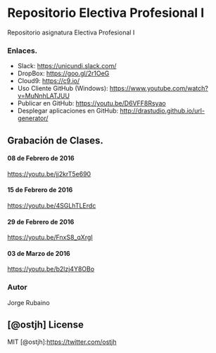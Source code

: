 # Repositorio Electiva Profesional I

Repositorio asignatura Electiva Profesional I

### Enlaces.

* Slack: https://unicundi.slack.com/
* DropBox: https://goo.gl/2r1OeG
* Cloud9: https://c9.io/
* Uso Cliente GitHub (Windows): https://www.youtube.com/watch?v=MuNnhLATJUU
* Publicar en GitHub: https://youtu.be/D6VFF8Rsyao
* Desplegar aplicaciones en GitHub: http://drastudio.github.io/url-generator/


## Grabación de Clases.

#### 08 de Febrero de 2016

https://youtu.be/jj2krT5e690

#### 15 de Febrero de 2016

https://youtu.be/4SGLhTLErdc

#### 29 de Febrero de 2016

https://youtu.be/FnxS8_qXrgI

#### 03 de Marzo de 2016

https://youtu.be/b2lzj4Y8OBo

### Autor
Jorge Rubaino

[@ostjh]
License
----
MIT
[@ostjh]:https://twitter.com/ostjh
